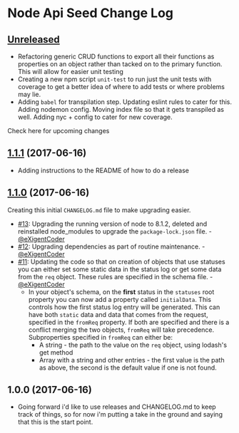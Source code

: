 # Node Api Seed Change Log

## [Unreleased](https://github.com/eXigentCoder/node-api-seed/compare/v1.1.1...HEAD)
* Refactoring generic CRUD functions to export all their functions as properties on an object rather than tacked on to the primary function. This will allow for easier unit testing
* Creating a new npm script `unit-test` to run just the unit tests with coverage to get a better idea of where to add tests or where problems may lie.
* Adding `babel` for transpilation step. Updating eslint rules to cater for this. Adding nodemon config. Moving index file so that it gets transpiled as well. Adding nyc + config to cater for new coverage.

Check here for upcoming changes

## [1.1.1](https://github.com/eXigentCoder/node-api-seed/compare/v1.1.0...v1.1.1) (2017-06-16)
* Adding instructions to the README of how to do a release

## [1.1.0](https://github.com/eXigentCoder/node-api-seed/compare/v1.0.0...v1.1.0) (2017-06-16)

Creating this initial `CHANGELOG.md` file to make upgrading easier.

* [#13](https://github.com/eXigentCoder/node-api-seed/pull/13): Upgrading the running version of node to 8.1.2, deleted and reinstalled node_modules to upgrade the `package-lock.json` file. - [@eXigentCoder](https://github.com/eXigentCoder)
* [#12](https://github.com/eXigentCoder/node-api-seed/pull/12): Upgrading dependencies as part of routine maintenance. - [@eXigentCoder](https://github.com/eXigentCoder)
* [#11](https://github.com/eXigentCoder/node-api-seed/pull/11): Updating the code so that on creation of objects that use statuses you can either set some static data in the status log or get some data from the `req` object. These rules are specified in the schema file. - [@eXigentCoder](https://github.com/eXigentCoder)
	* In your object's schema, on the **first** status in the `statuses` root property you can now add a property called `initialData`. This controls how the first status log entry will be generated. This can have both `static` data and data that comes from the request, specified in the `fromReq` property. If both are specified and there is a conflict merging the two objects, `fromReq` will take precedence. Subproperties specified in `fromReq` can either be:
		* A string - the path to the value on the `req` object, using lodash's get method
		* Array with a string and other entries - the first value is the path as above, the second is the default value if one is not found.


## 1.0.0 (2017-06-16)

* Going forward i'd like to use releases and CHANGELOG.md to keep track of things, so for now i'm putting a take in the ground and saying that this is the start point.